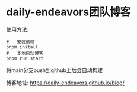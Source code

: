 #   daily-endeavors团队博客

使用方法: 

```
#   安装依赖
pnpm install
#   本地启动博客
pnpm run start
```

将main分支push到github上后会自动构建

博客地址: https://daily-endeavors.github.io/blog/


